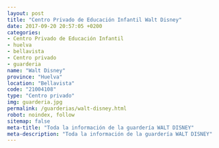```yaml
---
layout: post
title: "Centro Privado de Educación Infantil Walt Disney"
date: 2017-09-20 20:57:05 +0200
categories:
- Centro Privado de Educación Infantil
- huelva
- bellavista
- Centro privado
- guarderia
name: "Walt Disney"
province: "Huelva"
location: "Bellavista"
code: "21004108"
type: "Centro privado"
img: guarderia.jpg
permalink: /guarderias/walt-disney.html
robot: noindex, follow
sitemap: false
meta-title: "Toda la información de la guardería WALT DISNEY"
meta-description: "Toda la información de la guardería WALT DISNEY"
---
```

